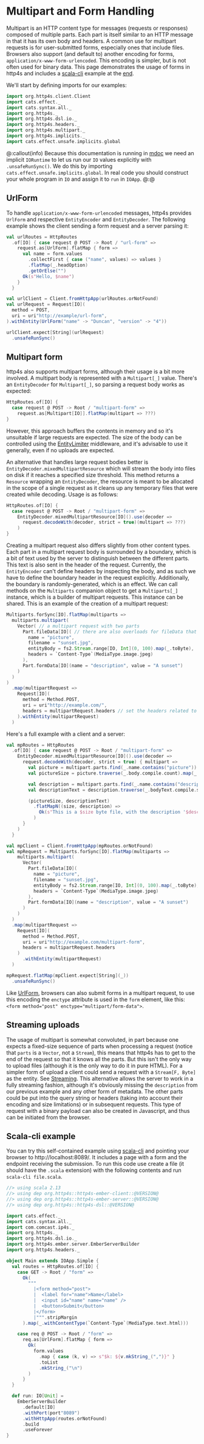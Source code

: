 # Multipart and Form Handling

Multipart is an HTTP content type for messages (requests or responses) composed of multiple parts.
Each part is itself similar to an HTTP message in that it has its own body and headers. A common use
for multipart requests is for user-submitted forms, especially ones that include files.
Browsers also support (and default to) another encoding for forms, `application/x-www-form-urlencoded`.
This encoding is simpler, but is not often used for binary data.
This page demonstrates the usage of forms in http4s and includes a [scala-cli] example at the [end](#scala-cli-example).

We'll start by defining imports for our examples:

```scala mdoc:silent
import org.http4s.client.Client
import cats.effect._
import cats.syntax.all._
import org.http4s._
import org.http4s.dsl.io._
import org.http4s.headers._
import org.http4s.multipart._
import org.http4s.implicits._
import cats.effect.unsafe.implicits.global
```

@:callout(info)
Because this documentation is running in [mdoc] we need an implicit `IORuntime` to let us run our `IO` values explicitly with `.unsafeRunSync()`.
We do this by importing `cats.effect.unsafe.implicits.global`.
In real code you should construct your whole program in `IO` and assign it to `run` in `IOApp`.
@:@

## UrlForm

To handle `application/x-www-form-urlencoded` messages, http4s provides `UrlForm` and respective `EntityEncoder` and 
`EntityDecoder`. The following example shows the client sending a form request and a server parsing it:

```scala mdoc:silent
val urlRoutes = HttpRoutes
  .of[IO] { case request @ POST -> Root / "url-form" =>
    request.as[UrlForm].flatMap { form =>
      val name = form.values
        .collectFirst { case ("name", values) => values }
        .flatMap(_.headOption)
        .getOrElse("")
      Ok(s"Hello, $name")
    }
  }

val urlClient = Client.fromHttpApp(urlRoutes.orNotFound)
val urlRequest = Request[IO](
  method = POST,
  uri = uri"http://example/url-form",
).withEntity(UrlForm("name" -> "Duncan", "version" -> "4"))

```
```scala mdoc
urlClient.expect[String](urlRequest)
  .unsafeRunSync()
```

## Multipart form

http4s also supports multipart forms, although their usage is a bit more involved. A multipart body is represented
with a `Multipart[_]` value. There's an `EntityDecoder` for `Multipart[_]`, so parsing a request body works as expected:

```scala mdoc:silent
HttpRoutes.of[IO] {
  case request @ POST -> Root / "multipart-form" =>
    request.as[Multipart[IO]].flatMap(multipart => ???)
}
```

However, this approach buffers the contents in memory and so it's unsuitable if large requests are 
expected. The size of the body can be controlled using the [EntityLimiter] middleware, and it's advisable
to use it generally, even if no uploads are expected.

An alternative that handles large request bodies better is `EntityDecoder.mixedMultipartResource` which will stream
the body into files on disk if it reaches a specified size threshold. This method returns a `Resource` wrapping an `EntityDecoder`,
the resource is meant to be allocated in the scope of a single request as it cleans up any temporary files that
were created while decoding. Usage is as follows:

```scala mdoc:silent
HttpRoutes.of[IO] {
  case request @ POST -> Root / "multipart-form" =>
    EntityDecoder.mixedMultipartResource[IO]().use(decoder =>
      request.decodeWith(decoder, strict = true)(multipart => ???)
    )
}
```

Creating a multipart request also differs slightly from other content types. Each part in a multipart request body is
surrounded by a boundary, which is a bit of text used by the server to distinguish between the different parts. This
text is also sent in the header of the request. Currently, the `EntityEncoder` can't define headers by inspecting the body,
and as such we have to define the boundary header in the request explicitly. Additionally, the boundary is randomly-generated,
which is an effect. We can call methods on the `Multiparts` companion object to get a `Multiparts[_]` instance, which is 
a builder of multipart requests. This instance can be shared. This is an example of the creation of a multipart request:

```scala mdoc:silent
Multiparts.forSync[IO].flatMap(multiparts =>
  multiparts.multipart(
    Vector( // a multipart request with two parts
      Part.fileData[IO]( // there are also overloads for fileData that read directly from a file
        name = "picture",
        filename = "sunset.jpg",
        entityBody = fs2.Stream.range[IO, Int](0, 100).map(_.toByte),
        headers = `Content-Type`(MediaType.image.jpeg)
      ),
      Part.formData[IO](name = "description", value = "A sunset")
    )
  )
)
  .map(multipartRequest =>
    Request[IO](
      method = Method.POST,
      uri = uri"http://example.com/",
      headers = multipartRequest.headers // set the headers related to this multipart request
    ).withEntity(multipartRequest)
  )
```

Here's a full example with a client and a server:

```scala mdoc:silent
val mpRoutes = HttpRoutes
  .of[IO] { case request @ POST -> Root / "multipart-form" =>
    EntityDecoder.mixedMultipartResource[IO]().use(decoder =>
      request.decodeWith(decoder, strict = true) { multipart =>
        val picture = multipart.parts.find(_.name.contains("picture"))
        val pictureSize = picture.traverse(_.body.compile.count).map(_.getOrElse(0L))

        val description = multipart.parts.find(_.name.contains("description"))
        val descriptionText = description.traverse(_.bodyText.compile.string).map(_.getOrElse(""))

        (pictureSize, descriptionText)
          .flatMapN((size, description) => 
            Ok(s"This is a $size byte file, with the description '$description'")
          )
      }
    )
  }

val mpClient = Client.fromHttpApp(mpRoutes.orNotFound)
val mpRequest = Multiparts.forSync[IO].flatMap(multiparts =>
    multiparts.multipart(
      Vector(
        Part.fileData[IO](
          name = "picture",
          filename = "sunset.jpg",
          entityBody = fs2.Stream.range[IO, Int](0, 100).map(_.toByte),
          headers = `Content-Type`(MediaType.image.jpeg)
        ),
        Part.formData[IO](name = "description", value = "A sunset")
      )
    )
  )
  .map(multipartRequest =>
    Request[IO](
      method = Method.POST,
      uri = uri"http://example.com/multipart-form",
      headers = multipartRequest.headers
    )
      .withEntity(multipartRequest)
  )
```
```scala mdoc
mpRequest.flatMap(mpClient.expect[String](_))
  .unsafeRunSync()
```

Like [UrlForm], browsers can also submit forms in a multipart request, to use this encoding the `enctype` attribute is
used in the `form` element, like this: `<form method="post" enctype="multipart/form-data">`. 

## Streaming uploads

The usage of multipart is somewhat convoluted, in part because one expects a fixed-size sequence of parts when processing
a request (notice that `parts` is a `Vector`, not a `Stream`), this means that http4s has to get to
the end of the request so that it knows all the parts. But this isn't the only way to upload files (although it is the 
only way to do it in pure HTML). For a simpler form of upload a client could send a request with a `Stream[F, Byte]`
as the entity. See [Streaming].
This alternative allows the server to work in a fully streaming fashion, although it's obviously missing the `description`
from our previous example and any other form of metadata. The other parts could be put into the query string or headers (taking into account their encoding and size limitations)
or in subsequent requests. This type of request with a binary payload can also be created in Javascript, and thus can
be initiated from the browser.

## Scala-cli example

You can try this self-contained example using [scala-cli] and pointing your
browser to http://localhost:8089/. It includes a page with a form and the endpoint receiving the submission.
To run this code use create a file (it should have the `.scala` extension) with the following contents and run
`scala-cli file.scala`.

```scala mdoc:compile-only
//> using scala 2.13
//> using dep org.http4s::http4s-ember-client::@VERSION@
//> using dep org.http4s::http4s-ember-server::@VERSION@
//> using dep org.http4s::http4s-dsl::@VERSION@

import cats.effect._
import cats.syntax.all._
import com.comcast.ip4s._
import org.http4s._
import org.http4s.dsl.io._
import org.http4s.ember.server.EmberServerBuilder
import org.http4s.headers._

object Main extends IOApp.Simple {
  val routes = HttpRoutes.of[IO] {
    case GET -> Root / "form" =>
      Ok(
        """
          |<form method="post">
          |  <label for="name">Name</label>
          |  <input id="name" name="name" />
          |  <button>Submit</button>
          |</form>
          |""".stripMargin
      ).map(_.withContentType(`Content-Type`(MediaType.text.html)))

    case req @ POST -> Root / "form" =>
      req.as[UrlForm].flatMap { form =>
        Ok(
          form.values
            .map { case (k, v) => s"$k: ${v.mkString_(",")}" }
            .toList
            .mkString_("\n")
        )
      }
  }

  def run: IO[Unit] =
    EmberServerBuilder
      .default[IO]
      .withPort(port"8089")
      .withHttpApp(routes.orNotFound)
      .build
      .useForever
}
```

[EntityLimiter]: server-middleware.md#entitylimiter 
[UrlForm]: #urlform
[Streaming]: streaming.md
[mdoc]: https://scalameta.org/mdoc/
[scala-cli]: https://scala-cli.virtuslab.org/